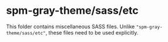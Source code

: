 # spm-gray-theme/sass/etc

This folder contains miscellaneous SASS files. Unlike `"spm-gray-theme/sass/etc"`, these files
need to be used explicitly.
